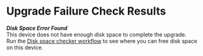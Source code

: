 # Upgrade Failure Check Results

***Disk Space Error Found***  
This device does not have enough disk space to complete the upgrade.  
Run the [Disk space checker workflow](https://github.com/CiscoDevNet/tac-securex-automated-troubleshooting/tree/main/Workflows/Secure-firewall-Disk-Space-Checker__definition_workflow_01WOLLDJ04UHR4kvLNe1Be3NmMWIjNAt2eq) to see where you can free disk space on this device.
